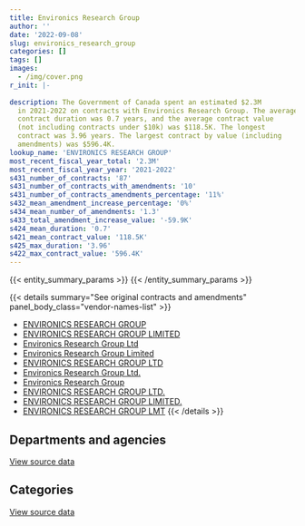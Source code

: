 ```yaml
---
title: Environics Research Group
author: ''
date: '2022-09-08'
slug: environics_research_group
categories: []
tags: []
images:
  - /img/cover.png
r_init: |-
  
description: The Government of Canada spent an estimated $2.3M
  in 2021-2022 on contracts with Environics Research Group. The average
  contract duration was 0.7 years, and the average contract value
  (not including contracts under $10k) was $118.5K. The longest
  contract was 3.96 years. The largest contract by value (including
  amendments) was $596.4K.
lookup_name: 'ENVIRONICS RESEARCH GROUP'
most_recent_fiscal_year_total: '2.3M'
most_recent_fiscal_year_year: '2021-2022'
s431_number_of_contracts: '87'
s431_number_of_contracts_with_amendments: '10'
s431_number_of_contracts_amendments_percentage: '11%'
s432_mean_amendment_increase_percentage: '0%'
s434_mean_number_of_amendments: '1.3'
s433_total_amendment_increase_value: '-59.9K'
s424_mean_duration: '0.7'
s421_mean_contract_value: '118.5K'
s425_max_duration: '3.96'
s422_max_contract_value: '596.4K'
---
```


<script src="/rmarkdown-libs/htmlwidgets/htmlwidgets.js"></script>
<link href="/rmarkdown-libs/datatables-css/datatables-crosstalk.css" rel="stylesheet" />
<script src="/rmarkdown-libs/datatables-binding/datatables.js"></script>
<script src="/rmarkdown-libs/jquery/jquery-3.6.0.min.js"></script>
<link href="/rmarkdown-libs/dt-core-bootstrap/css/dataTables.bootstrap.min.css" rel="stylesheet" />
<link href="/rmarkdown-libs/dt-core-bootstrap/css/dataTables.bootstrap.extra.css" rel="stylesheet" />
<script src="/rmarkdown-libs/dt-core-bootstrap/js/jquery.dataTables.min.js"></script>
<script src="/rmarkdown-libs/dt-core-bootstrap/js/dataTables.bootstrap.min.js"></script>
<link href="/rmarkdown-libs/crosstalk/css/crosstalk.min.css" rel="stylesheet" />
<script src="/rmarkdown-libs/crosstalk/js/crosstalk.min.js"></script>
<script src="/rmarkdown-libs/htmlwidgets/htmlwidgets.js"></script>
<link href="/rmarkdown-libs/datatables-css/datatables-crosstalk.css" rel="stylesheet" />
<script src="/rmarkdown-libs/datatables-binding/datatables.js"></script>
<script src="/rmarkdown-libs/jquery/jquery-3.6.0.min.js"></script>
<link href="/rmarkdown-libs/dt-core-bootstrap/css/dataTables.bootstrap.min.css" rel="stylesheet" />
<link href="/rmarkdown-libs/dt-core-bootstrap/css/dataTables.bootstrap.extra.css" rel="stylesheet" />
<script src="/rmarkdown-libs/dt-core-bootstrap/js/jquery.dataTables.min.js"></script>
<script src="/rmarkdown-libs/dt-core-bootstrap/js/dataTables.bootstrap.min.js"></script>
<link href="/rmarkdown-libs/crosstalk/css/crosstalk.min.css" rel="stylesheet" />
<script src="/rmarkdown-libs/crosstalk/js/crosstalk.min.js"></script>

{{< entity_summary_params >}}
{{< /entity_summary_params >}}

{{< details summary="See original contracts and amendments" panel_body_class="vendor-names-list" >}}
- [ENVIRONICS RESEARCH GROUP](https://search.open.canada.ca/en/ct/?sort=contract_value_f%20desc&page=1&search_text=%22ENVIRONICS%20RESEARCH%20GROUP%22)
- [ENVIRONICS RESEARCH GROUP LIMITED](https://search.open.canada.ca/en/ct/?sort=contract_value_f%20desc&page=1&search_text=%22ENVIRONICS%20RESEARCH%20GROUP%20LIMITED%22)
- [Environics Research Group Ltd](https://search.open.canada.ca/en/ct/?sort=contract_value_f%20desc&page=1&search_text=%22Environics%20Research%20Group%20Ltd%22)
- [Environics Research Group Limited](https://search.open.canada.ca/en/ct/?sort=contract_value_f%20desc&page=1&search_text=%22Environics%20Research%20Group%20Limited%22)
- [ENVIRONICS RESEARCH GROUP LTD](https://search.open.canada.ca/en/ct/?sort=contract_value_f%20desc&page=1&search_text=%22ENVIRONICS%20RESEARCH%20GROUP%20LTD%22)
- [Environics Research Group Ltd.](https://search.open.canada.ca/en/ct/?sort=contract_value_f%20desc&page=1&search_text=%22Environics%20Research%20Group%20Ltd.%22)
- [Environics Research Group](https://search.open.canada.ca/en/ct/?sort=contract_value_f%20desc&page=1&search_text=%22Environics%20Research%20Group%22)
- [ENVIRONICS RESEARCH GROUP LTD.](https://search.open.canada.ca/en/ct/?sort=contract_value_f%20desc&page=1&search_text=%22ENVIRONICS%20RESEARCH%20GROUP%20LTD.%22)
- [ENVIRONICS RESEARCH GROUP LIMITED.](https://search.open.canada.ca/en/ct/?sort=contract_value_f%20desc&page=1&search_text=%22ENVIRONICS%20RESEARCH%20GROUP%20LIMITED.%22)
- [ENVIRONICS RESEARCH GROUP LMT](https://search.open.canada.ca/en/ct/?sort=contract_value_f%20desc&page=1&search_text=%22ENVIRONICS%20RESEARCH%20GROUP%20LMT%22)
{{< /details >}}

## Departments and agencies

<div id="htmlwidget-1" style="width:100%;height:auto;" class="datatables html-widget"></div>
<script type="application/json" data-for="htmlwidget-1">{"x":{"style":"bootstrap","filter":"none","vertical":false,"data":[["<a href=\"/departments/aafc-aac/\">Agriculture and Agri-Food Canada<\/a>","<a href=\"/departments/cer-rec/\">Canada Energy Regulator<\/a>","<a href=\"/departments/cic/\">Immigration, Refugees and Citizenship Canada<\/a>","<a href=\"/departments/cra-arc/\">Canada Revenue Agency<\/a>","<a href=\"/departments/crtc/\">Canadian Radio-television and Telecommunications Commission<\/a>","<a href=\"/departments/dnd-mdn/\">National Defence<\/a>","<a href=\"/departments/ec/\">Environment and Climate Change Canada<\/a>","<a href=\"/departments/elections/\">Elections Canada<\/a>","<a href=\"/departments/fcac-acfc/\">Financial Consumer Agency of Canada<\/a>","<a href=\"/departments/fin/\">Department of Finance Canada<\/a>","<a href=\"/departments/hc-sc/\">Health Canada<\/a>","<a href=\"/departments/ic/\">Innovation, Science and Economic Development Canada<\/a>","<a href=\"/departments/lac-bac/\">Library and Archives Canada<\/a>","<a href=\"/departments/nrcan-rncan/\">Natural Resources Canada<\/a>","<a href=\"/departments/ocol-clo/\">Office of the Commissioner of Official Languages<\/a>","<a href=\"/departments/osfi-bsif/\">Office of the Superintendent of Financial Institutions Canada<\/a>","<a href=\"/departments/pch/\">Canadian Heritage<\/a>","<a href=\"/departments/pco-bcp/\">Privy Council Office<\/a>","<a href=\"/departments/phac-aspc/\">Public Health Agency of Canada<\/a>","<a href=\"/departments/ps-sp/\">Public Safety Canada<\/a>","<a href=\"/departments/ssc-spc/\">Shared Services Canada<\/a>","<a href=\"/departments/tbs-sct/\">Treasury Board of Canada Secretariat<\/a>","<a href=\"/departments/tc/\">Transport Canada<\/a>","<a href=\"/departments/vac-acc/\">Veterans Affairs Canada<\/a>","<a href=\"/departments/wage/\">Department for Women and Gender Equality<\/a>"],[null,null,10565.13,154709.98,null,null,44120.83,337880.37,133858.76,134634.95,497978.83,157375.43,59332.91,168115.75,null,68290.58,null,6681.74,5869.92,17325.51,83945.9,null,41386.45,98379.51,null],[13890.57,21494.53,175730.35,42727.02,null,81466.54,26124.17,null,154932.89,182876.95,127415.56,null,null,null,null,65031.23,null,159708.64,179619.58,104018.02,null,81643.54,78461.81,122472.45,null],[47720.82,84610.18,116858.36,null,132160.28,47939.93,null,75294.05,36612.63,101723.34,156073.26,null,null,149791.9,null,77368.15,211632.39,140969.62,null,72036.65,null,73105.1,null,94567.32,null],[null,141675.21,221100.93,3132.46,null,null,39922.09,149292.09,45578.99,81536.24,610036.89,48215.39,null,170979.99,136173.93,75564.13,null,153680,null,154296.26,null,null,132683.44,35390.23,73314.58]],"container":"<table class=\"table table-striped table-hover row-border order-column display\">\n  <thead>\n    <tr>\n      <th>Department<\/th>\n      <th>2018-2019<\/th>\n      <th>2019-2020<\/th>\n      <th>2020-2021<\/th>\n      <th>2021-2022<\/th>\n    <\/tr>\n  <\/thead>\n<\/table>","options":{"order":[[4,"desc"]],"pageLength":10,"autoWidth":true,"columnDefs":[{"targets":1,"render":"function(data, type, row, meta) {\n    return type !== 'display' ? data : DTWidget.formatCurrency(data, \"$\", 2, 3, \",\", \".\", true, null);\n  }"},{"targets":2,"render":"function(data, type, row, meta) {\n    return type !== 'display' ? data : DTWidget.formatCurrency(data, \"$\", 2, 3, \",\", \".\", true, null);\n  }"},{"targets":3,"render":"function(data, type, row, meta) {\n    return type !== 'display' ? data : DTWidget.formatCurrency(data, \"$\", 2, 3, \",\", \".\", true, null);\n  }"},{"targets":4,"render":"function(data, type, row, meta) {\n    return type !== 'display' ? data : DTWidget.formatCurrency(data, \"$\", 2, 3, \",\", \".\", true, null);\n  }"},{"width":"16%","targets":[1,2,3,4]},{"className":"dt-right","targets":[1,2,3,4]}],"orderClasses":false}},"evals":["options.columnDefs.0.render","options.columnDefs.1.render","options.columnDefs.2.render","options.columnDefs.3.render"],"jsHooks":[]}</script>
<p class="text-right">
<a href="https://github.com/GoC-Spending/contracts-data/tree/main/data/out/vendors/environics_research_group/summary_by_fiscal_year_by_department.csv" class="source-data-link btn btn-link">View source data</a>
</p>

## Categories

<div id="htmlwidget-2" style="width:100%;height:auto;" class="datatables html-widget"></div>
<script type="application/json" data-for="htmlwidget-2">{"x":{"style":"bootstrap","filter":"none","vertical":false,"data":[["<a href=\"/categories/professional_services/\">Professional services<\/a>","<a href=\"/categories/information_technology/\">Information technology<\/a>"],[1936506.63,83945.9],[1578249.57,39364.29],[1546427.35,72036.65],[2193527.57,79045.25]],"container":"<table class=\"table table-striped table-hover row-border order-column display\">\n  <thead>\n    <tr>\n      <th>Category<\/th>\n      <th>2018-2019<\/th>\n      <th>2019-2020<\/th>\n      <th>2020-2021<\/th>\n      <th>2021-2022<\/th>\n    <\/tr>\n  <\/thead>\n<\/table>","options":{"order":[[4,"desc"]],"dom":"t","pageLength":30,"autoWidth":true,"columnDefs":[{"targets":1,"render":"function(data, type, row, meta) {\n    return type !== 'display' ? data : DTWidget.formatCurrency(data, \"$\", 2, 3, \",\", \".\", true, null);\n  }"},{"targets":2,"render":"function(data, type, row, meta) {\n    return type !== 'display' ? data : DTWidget.formatCurrency(data, \"$\", 2, 3, \",\", \".\", true, null);\n  }"},{"targets":3,"render":"function(data, type, row, meta) {\n    return type !== 'display' ? data : DTWidget.formatCurrency(data, \"$\", 2, 3, \",\", \".\", true, null);\n  }"},{"targets":4,"render":"function(data, type, row, meta) {\n    return type !== 'display' ? data : DTWidget.formatCurrency(data, \"$\", 2, 3, \",\", \".\", true, null);\n  }"},{"width":"16%","targets":[1,2,3,4]},{"className":"dt-right","targets":[1,2,3,4]}],"orderClasses":false,"lengthMenu":[10,25,30,50,100]}},"evals":["options.columnDefs.0.render","options.columnDefs.1.render","options.columnDefs.2.render","options.columnDefs.3.render"],"jsHooks":[]}</script>
<p class="text-right">
<a href="https://github.com/GoC-Spending/contracts-data/tree/main/data/out/vendors/environics_research_group/summary_by_fiscal_year_by_category.csv" class="source-data-link btn btn-link">View source data</a>
</p>
